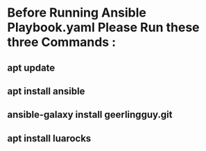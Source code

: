 # Before Running Ansible Playbook.yaml Please Run these three Commands  : 
## apt update
## apt install ansible
## ansible-galaxy install geerlingguy.git
## apt install luarocks
